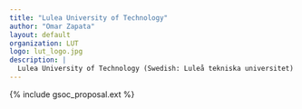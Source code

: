 ```yaml
---
title: "Lulea University of Technology"
author: "Omar Zapata"
layout: default
organization: LUT
logo: lut_logo.jpg
description: |
  Lulea University of Technology (Swedish: Luleå tekniska universitet) of Sweden is Scandinavia's northernmost university of technology.
---
```


{% include gsoc_proposal.ext %}
